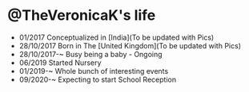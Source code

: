 @TheVeronicaK's life
===============

- 01/2017 Conceptualized in [India](To be updated with Pics)
- 28/10/2017 Born in The [United Kingdom](To be updated with Pics)
- 28/10/2017-~ Busy being a baby - Ongoing
- 06/2019 Started Nursery
- 01/2019-~ Whole bunch of interesting events
- 09/2020-~ Expecting to start School Reception
